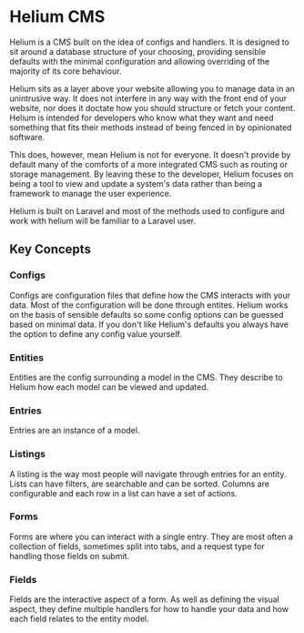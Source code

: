 # Helium CMS

Helium is a CMS built on the idea of configs and handlers. It is designed to sit around a database structure of your choosing, providing sensible defaults with the minimal configuration and allowing overriding of the majority of its core behaviour.

Helium sits as a layer above your website allowing you to manage data in an unintrusive way. It does not interfere in any way with the front end of your website, nor does it doctate how you should structure or fetch your content. Helium is intended for developers who know what they want and need something that fits their methods instead of being fenced in by opinionated software. 

This does, however, mean Helium is not for everyone. It doesn't provide by default many of the comforts of a more integrated CMS such as routing or storage management. By leaving these to the developer, Helium focuses on being a tool to view and update a system's data rather than being a framework to manage the user experience.

Helium is built on Laravel and most of the methods used to configure and work with helium will be familiar to a Laravel user.

## Key Concepts

### Configs

Configs are configuration files that define how the CMS interacts with your data. Most of the configuration will be done through entites. Helium works on the basis of sensible defaults so some config options can be guessed based on minimal data. If you don't like Helium's defaults you always have the option to define any config value yourself.

### Entities

Entities are the config surrounding a model in the CMS. They describe to Helium how each model can be viewed and updated.

### Entries

Entries are an instance of a model.

### Listings

A listing is the way most people will navigate through entries for an entity. Lists can have filters, are searchable and can be sorted. Columns are configurable and each row in a list can have a set of actions.

### Forms

Forms are where you can interact with a single entry. They are most often a collection of fields, sometimes split into tabs, and a request type for handling those fields on submit.

### Fields

Fields are the interactive aspect of a form. As well as defining the visual aspect, they define multiple handlers for how to handle your data and how each field relates to the entity model.




